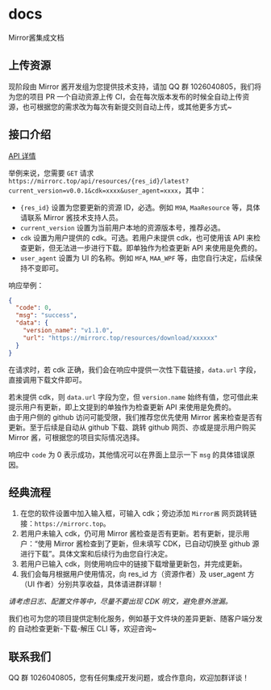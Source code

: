 # docs
Mirror酱集成文档

## 上传资源

现阶段由 Mirror 酱开发组为您提供技术支持，请加 QQ 群 1026040805，我们将为您的项目 PR 一个自动资源上传 CI，会在每次版本发布的时候全自动上传资源，也可根据您的需求改为每次有新提交则自动上传，或其他更多方式~

## 接口介绍

[API 详情](https://apifox.com/apidoc/shared-ffdc8453-597d-4ba6-bd3c-5e375c10c789/253583257e0)

举例来说，您需要 `GET` 请求 `https://mirrorc.top/api/resources/{res_id}/latest?current_version=v0.0.1&cdk=xxxx&user_agent=xxxx`，其中：

- `{res_id}` 设置为您要更新的资源 ID，必选。例如 `M9A`, `MaaResource` 等，具体请联系 Mirror 酱技术支持人员。
- `current_version` 设置为当前用户本地的资源版本号，推荐必选。
- `cdk` 设置为用户提供的 cdk。可选。若用户未提供 cdk，也可使用该 API 来检查更新，但无法进一步进行下载。即单独作为检查更新 API 来使用是免费的。
- `user_agent` 设置为 UI 的名称。例如 `MFA`, `MAA_WPF` 等，由您自行决定，后续保持不变即可。

响应举例：

```json
{
  "code": 0,
  "msg": "success",
  "data": {
    "version_name": "v1.1.0",
    "url": "https://mirrorc.top/resources/download/xxxxxx"
  }
}
```

在请求时，若 cdk 正确，我们会在响应中提供一次性下载链接，`data.url` 字段，直接调用下载文件即可。

若未提供 cdk，则 `data.url` 字段为空，但 `version.name` 始终有值，您可借此来提示用户有更新，即上文提到的单独作为检查更新 API 来使用是免费的。  
由于用户侧的 github 访问可能受限，我们推荐您优先使用 Mirror 酱来检查是否有更新。至于后续是自动从 github 下载、跳转 github 网页、亦或是提示用户购买 Mirror 酱，可根据您的项目实际情况选择。

响应中 `code` 为 0 表示成功，其他情况可以在界面上显示一下 `msg` 的具体错误原因。

## 经典流程

1. 在您的软件设置中加入输入框，可输入 cdk；旁边添加 `Mirror酱` 网页跳转链接：`https://mirrorc.top`。
2. 若用户未输入 cdk，仍可用 Mirror 酱检查是否有更新。若有更新，提示用户：“使用 Mirror 酱检查到了更新，但未填写 CDK，已自动切换至 github 源进行下载”。具体文案和后续行为由您自行决定。
3. 若用户已输入 cdk，则使用响应中的链接下载增量更新包，并完成更新。
4. 我们会每月根据用户使用情况，向 res_id 方（资源作者）及 user_agent 方（UI 作者）分别共享收益，具体请进群详聊！

*请考虑日志、配置文件等中，尽量不要出现 CDK 明文，避免意外泄漏。*

我们也可为您的项目提供定制化服务，例如基于文件块的差异更新、随客户端分发的 自动检查更新-下载-解压 CLI 等，欢迎咨询~

## 联系我们

QQ 群 1026040805，您有任何集成开发问题，或合作意向，欢迎加群详谈！

